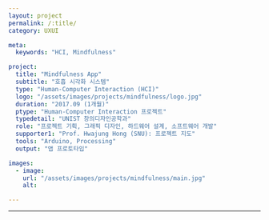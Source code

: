 ```yaml
---
layout: project
permalink: /:title/
category: UXUI

meta:
  keywords: "HCI, Mindfulness"

project:
  title: "Mindfulness App"
  subtitle: "호흡 시각화 시스템"
  type: "Human-Computer Interaction (HCI)"
  logo: "/assets/images/projects/mindfulness/logo.jpg"
  duration: "2017.09 (1개월)"
  ptype: "Human-Computer Interaction 프로젝트"
  typedetail: "UNIST 창의디자인공학과"
  role: "프로젝트 기획, 그래픽 디자인, 하드웨어 설계, 소프트웨어 개발"
  supporter1: "Prof. Hwajung Hong (SNU): 프로젝트 지도"
  tools: "Arduino, Processing"
  output: "앱 프로토타입"

images:
  - image:
    url: "/assets/images/projects/mindfulness/main.jpg"
    alt:

---
```

---
<br>

